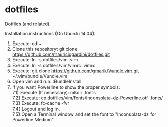 # dotfiles
Dotfiles (and related).

Installation instructions (On Ubuntu 14.04):

1) Execute: cd ~  
2) Clone this repository: git clone https://github.com/mauriciogardini/dotfiles.git  
3) Execute: ln -s dotfiles/vim .vim  
4) Execute: ln -s dotfiles/vim/vimrc .vimrc  
5) Execute: git clone https://github.com/gmarik/Vundle.vim.git ~/.vim/bundle/Vundle.vim  
6) Open vim and run: :BundleInstall  
7) If you want Powerline to show the proper symbols:  
  7.1) Execute (If necessary): mkdir .fonts  
  7.2) Execute: cp dotfiles/vim/fonts/Inconsolata-dz-Powerline.otf .fonts/  
  7.3) Execute: fc-cache -fvr  
  7.4) Logout and log in.  
  7.5) Open a Terminal window and set the font to "Inconsolata-dz for Powerline Medium".  
